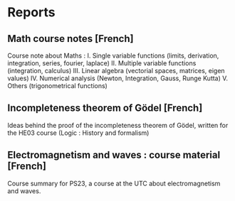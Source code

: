 # Reports

## Math course notes [French]
Course note about Maths :
I. Single variable functions (limits, derivation, integration, series, fourier, laplace)
II. Multiple variable functions (integration, calculus)
III. Linear algebra (vectorial spaces, matrices, eigen values)
IV. Numerical analysis (Newton, Integration, Gauss, Runge Kutta)
V. Others (trigonometrical functions)

## Incompleteness theorem of Gödel [French]
Ideas behind the proof of the incompleteness theorem of Gödel, written for the HE03 course (Logic : History and formalism)

## Electromagnetism and waves : course material [French]
Course summary for PS23, a course at the UTC about electromagnetism and waves.
